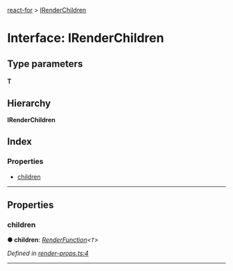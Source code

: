 [react-for](../README.md) > [IRenderChildren](../interfaces/irenderchildren.md)

# Interface: IRenderChildren

## Type parameters
#### T 
## Hierarchy

**IRenderChildren**

## Index

### Properties

* [children](irenderchildren.md#children)

---

## Properties

<a id="children"></a>

###  children

**● children**: *[RenderFunction](../#renderfunction)<`T`>*

*Defined in [render-props.ts:4](https://github.com/MJez29/react-for/blob/4aac155/src/render-props.ts#L4)*

___

